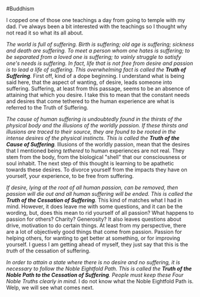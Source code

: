 #Buddhism 

I copped one of those one teachings a day from going to temple with my dad. I've always been a bit interested with the teachings so I thought why not read it so what its all about. 

*The world is full of suffering. Birth is suffering; old age is suffering; sickness and death are suffering. To meet a person whom one hates is suffering; to be separated from a loved one is suffering; to vainly struggle to satisfy one's needs is suffering. In fact, life that is not free from desire and passion is to lead a life of suffering. This overwhelming fact is called the **Truth of Suffering**.*
	First off, kind of a dope beginning. I understand what is being said here, that the aspect of wanting, of desire, leads someone into suffering. Suffering, at least from this passage, seems to be an absence of attaining that which you desire. I take this to mean that the constant needs and desires that come tethered to the human experience are what is referred to the Truth of Suffering. 

*The cause of human suffering is undoubtedly found in the thirsts of the physical body and the illusions of the worldly passion. If these thirsts and illusions are traced to their source, they are found to be rooted in the intense desires of the physical instincts. This is called the **Truth of the Cause of Suffering**.*
	Illusions of the worldly passion, mean that the desires that I mentioned being *tethered* to human experiences are not real. They stem from the body, from the biological "shell" that our consciousness or soul inhabit. The next step of this thought is learning to be apathetic towards these desires. To divorce yourself from the impacts they have on yourself, your experience, to be free from suffering. 

*If desire, lying at the root of all human passion, can be removed, then passion will die out and all human suffering will be ended. This is called the **Truth of the Cessation of Suffering**.*
	This kind of matches what I had in mind. However, it does leave me with some questions, and it can be the wording, but, does this mean to rid yourself of all passion? What happens to passion for others? Charity? Generosity? It also leaves questions about drive, motivation to do certain things. At least from my perspective, there are a lot of objectively good things that come from passion. Passion for helping others, for wanting to get better at something, or for improving yourself. I guess I am getting ahead of myself, they just say that this is the *truth* of the cessation of suffering.

*In order to attain a state where there is no desire and no suffering, it is necessary to follow the Noble Eightfold Path. This is called the **Truth of the Noble Path to the Cessation of Suffering**. People must keep these Four Noble Truths clearly in mind.*
	I do not know what the Noble Eightfold Path is. Welp, we will see what comes next.